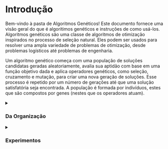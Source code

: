 # Introdução
    
Bem-vindo à pasta de Algoritmos Genéticos! Este documento fornece uma visão geral do que é algoritimos genéticos e instruções de como usá-los. Algoritmos genéticos são uma classe de algoritmos de otimização inspirados no processo de seleção natural. Eles podem ser usados para resolver uma ampla variedade de problemas de otimização, desde problemas logísticos até problemas de engenharia.
    
Um algoritmo genético começa com uma população de soluções candidatas geradas aleatoriamente, avalia sua aptidão com base em uma função objetivo dada e aplica operadores genéticos, como seleção, cruzamento e mutação, para criar uma nova geração de soluções. Esse processo é repetido por um número de gerações até que uma solução satisfatória seja encontrada. A população é formada por indivíduos, estes que são compostos por genes (nestes que os operadores atuam).

<details><summary><h3>Da Organização</h3></summary>
  
  <br>
    
   O presente repositório está organizado em duas partes principais: 'AlgoritmosGeneticos' e 'RedesNeurais'. Estas pastas representam o tipo de conteúdo abordado ao decorrer da disciplina. Dentro delas, encontrarão exeperimentos numerados. Dirigir-se à aba desejada para mais informações sobre os mesmos.
    
</details>

<details><summary><h3>Experimentos</h3></summary>
  
  <br>
    
Nota: Tópico em construção
    
<details><summary><h3>Experimentos de Algoritmos Genéticos</h3></summary>
  
  <br>
    
Nota: Tópico em construção
    
<details><summary><b>Experimento A.01 - Busca Aleatoria:</b></summary>
<p>coisa
</p>
</details>  
    
<details><summary><b>Experimento A.02 - Busca em Grade:</b></summary>
<p>coisa
</p>
</details>
    
<details><summary><b>Experimento A.03 - Algoritmo Genético:</b></summary>
<p>coisa
</p>
</details>
    
<details><summary><b>Experimento A.04 - Caixas Não Binária:</b></summary>
<p>coisa
</p>
</details>   
    
<details><summary><b>Experimento A.05 - Descobrindo a Senha:</b></summary>
<p>coisa
</p>
</details>
    
<details><summary><b>Experimento A.06 - O Caixiero Viajante:</b></summary>
<p>coisa
</p>
</details>
    
<details><summary><b>Experimento A.07 - Aplicando Restrições:</b></summary>
<p>coisa
</p>
</details>
    
<br>
    
<details><summary><b>Experimento GA.03 - O Caixeiro com Gasolina Infinita:</b></summary>
<p>coisa
</p>
</details>
    

    
</details>